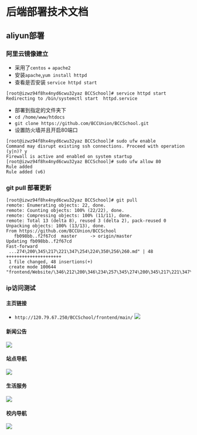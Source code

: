 # 后端部署技术文档
## aliyun部署
### 阿里云镜像建立
- 采用了`centos` +  `apache2`
- 安装`apache`,`yum install httpd`
- 查看是否安装 `service httpd start`
```
[root@izwz94f8hx4nyd6cwu32yaz BCCSchool]# service httpd start
Redirecting to /bin/systemctl start  httpd.service
```
- 部署到指定的文件夹下
- `cd /home/www/htdocs`
- `git clone https://github.com/BCCUnion/BCCSchool.git`
- 设置防火墙并且开启80端口
```
[root@izwz94f8hx4nyd6cwu32yaz BCCSchool]# sudo ufw enable
Command may disrupt existing ssh connections. Proceed with operation (y|n)? y
Firewall is active and enabled on system startup
[root@izwz94f8hx4nyd6cwu32yaz BCCSchool]# sudo ufw allow 80
Rule added
Rule added (v6)
```

### git pull 部署更新
```
[root@izwz94f8hx4nyd6cwu32yaz BCCSchool]# git pull
remote: Enumerating objects: 22, done.
remote: Counting objects: 100% (22/22), done.
remote: Compressing objects: 100% (11/11), done.
remote: Total 13 (delta 8), reused 3 (delta 2), pack-reused 0
Unpacking objects: 100% (13/13), done.
From https://github.com/BCCUnion/BCCSchool
   fb098bb..f2f67cd  master     -> origin/master
Updating fb098bb..f2f67cd
Fast-forward
 ...274\200\345\217\221\347\254\224\350\256\260.md" | 48 +++++++++++++++++++++
 1 file changed, 48 insertions(+)
 create mode 100644 "frontend/Website/\346\212\200\346\234\257\345\274\200\345\217\221\347\254\224\350\256\260.md"
```

### ip访问测试
#### 主页链接
- `http://120.79.67.250/BCCSchool/frontend/main/`
![](https://s1.ax1x.com/2020/08/01/aG3aes.png)
#### 新闻公告
![](https://s1.ax1x.com/2020/08/01/aG3H6e.png)
#### 站点导航
![](https://s1.ax1x.com/2020/08/01/aG8C6g.png)
#### 生活服务
![](https://s1.ax1x.com/2020/08/01/aG8Fmj.png)
#### 校内导航
![](https://s1.ax1x.com/2020/08/01/aG8Vkq.png)


